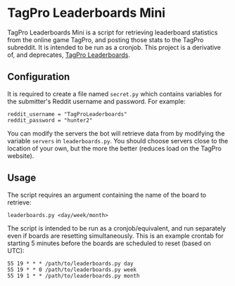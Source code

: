 TagPro Leaderboards Mini
===

TagPro Leaderboards Mini is a script for retrieving leaderboard statistics from the online game TagPro, and posting those stats to the TagPro subreddit. It is intended to be run as a cronjob. This project is a derivative of, and deprecates, [TagPro Leaderboards](https://github.com/xgi/tagpro-leaderboards).

Configuration
---

It is required to create a file named `secret.py` which contains variables for the submitter's Reddit username and password. For example:

```
reddit_username = "TagProLeaderboards"
reddit_password = "hunter2"
```

You can modify the servers the bot will retrieve data from by modifying the variable `servers` in `leaderboards.py`. You should choose servers close to the location of your own, but the more the better (reduces load on the TagPro website).



Usage
---

The script requires an argument containing the name of the board to retrieve:

`leaderboards.py <day/week/month>`

The script is intended to be run as a cronjob/equivalent, and run separately even if boards are resetting simultaneously. This is an example crontab for starting 5 minutes before the boards are scheduled to reset (based on UTC):

```
55 19 * * * /path/to/leaderboards.py day
55 19 * * 0 /path/to/leaderboards.py week
55 19 1 * * /path/to/leaderboards.py month
```
